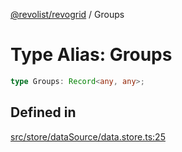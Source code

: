 [@revolist/revogrid](README.md) / Groups

# Type Alias: Groups

```ts
type Groups: Record<any, any>;
```

## Defined in

[src/store/dataSource/data.store.ts:25](https://github.com/revolist/revogrid/blob/73f8a5d0a8436a360d4f96a23968accd54f79b44/src/store/dataSource/data.store.ts#L25)
